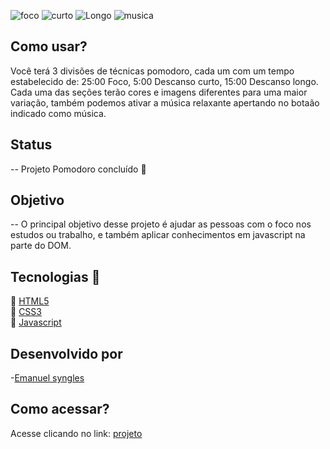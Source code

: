 ![foco](https://github.com/Emanuelsyngles/Autocompletar-endereco-cep/assets/122393755/6b2def5a-1637-4dda-b995-ced2c73b0e2a)
![curto](https://github.com/Emanuelsyngles/Autocompletar-endereco-cep/assets/122393755/f77197ac-cdea-4e35-bf75-cc7ff3a0f3fd)
![Longo](https://github.com/Emanuelsyngles/Autocompletar-endereco-cep/assets/122393755/b094644f-5e1f-4dfb-969a-220500e31114)
![musica](https://github.com/Emanuelsyngles/Autocompletar-endereco-cep/assets/122393755/e6814830-5c23-4fc1-a214-19221bea64cb)
 
 ## Como usar?
Você terá 3 divisões de técnicas pomodoro, cada um com um tempo estabelecido de: 25:00 Foco, 5:00 Descanso curto, 15:00 Descanso longo.
Cada uma das seções terão cores e imagens diferentes para uma maior variação, também podemos ativar a música relaxante apertando no botaão indicado como música.

## Status
--  Projeto Pomodoro concluído 🎯

## Objetivo
--  O principal objetivo desse projeto é ajudar as pessoas com o foco nos estudos ou trabalho, e também aplicar conhecimentos em javascript na parte do DOM.

 ## Tecnologias 🔧
 🔹 [HTML5](https://html.com/)
 <br>
 🔹 [CSS3](https://developer.mozilla.org/pt-BR/docs/Web/CSS)
 <br>
🔹 [Javascript](https://www.javascript.com/)

  
## Desenvolvido por

 -[Emanuel syngles](https://www.linkedin.com/in/emanuel-leal/)

 ## Como acessar?

Acesse clicando no link: [projeto]()
